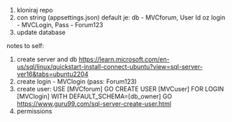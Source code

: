 1. kloniraj repo
2. con string (appsettings.json) default je:
   db - MVCforum,
   User Id oz login - MVCLogin,
   Pass - Forum123
4. update database

notes to self:
1. create server and db https://learn.microsoft.com/en-us/sql/linux/quickstart-install-connect-ubuntu?view=sql-server-ver16&tabs=ubuntu2204
2. create login - MVClogin (pass: Forum123)
3. create user:
USE [MVCforum]
GO
CREATE USER [MVCuser] FOR LOGIN [MVClogin] WITH DEFAULT_SCHEMA=[db_owner]
GO
https://www.guru99.com/sql-server-create-user.html
4. permissions
